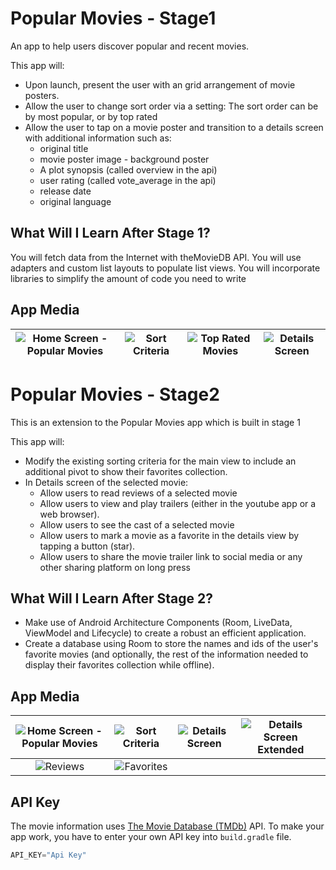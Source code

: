 # Popular Movies - Stage1
 An app to help users discover popular and recent movies.

 This app will:

 - Upon launch, present the user with an grid arrangement of movie posters.
 - Allow the user to change sort order via a setting: The sort order can be by most popular, or by top rated
 - Allow the user to tap on a movie poster and transition to a details screen with additional information such as:
   - original title
   - movie poster image - background poster
   - A plot synopsis (called overview in the api)
   - user rating (called vote_average in the api)
   - release date
   - original language
   
## What Will I Learn After Stage 1?
You will fetch data from the Internet with theMovieDB API.
You will use adapters and custom list layouts to populate list views.
You will incorporate libraries to simplify the amount of code you need to write

## App Media

| ![Home Screen - Popular Movies](https://i.postimg.cc/d0TbM4Hb/Screenshot-20190819-163631.png) | ![Sort Criteria](https://i.postimg.cc/rFmYXfzf/Screenshot-20190819-163653.png) | ![Top Rated Movies](https://i.postimg.cc/28K9znZr/Screenshot-20190819-163709.png) | ![Details Screen](https://i.postimg.cc/tgPMv77y/Screenshot-20190819-163816.png) |
|:---:|:---:|:---:|:---:|

# Popular Movies - Stage2
 This is an extension to the Popular Movies app which is built in stage 1
  
 This app will:
 
 - Modify the existing sorting criteria for the main view to include an additional pivot to show their favorites collection.
 - In Details screen of the selected movie:
    - Allow users to read reviews of a selected movie
    - Allow users to view and play trailers (either in the youtube app or a web browser).
    - Allow users to see the cast of a selected movie
    - Allow users to mark a movie as a favorite in the details view by tapping a button (star).
    - Allow users to share the movie trailer link to social media or any other sharing platform on long press
   
## What Will I Learn After Stage 2?
 - Make use of Android Architecture Components (Room, LiveData, ViewModel and Lifecycle) to create a robust an efficient application.
 - Create a database using Room to store the names and ids of the user's favorite movies (and optionally, the rest of the information needed to display their favorites collection while offline).

## App Media

| ![Home Screen - Popular Movies](https://i.postimg.cc/1tM6n9yZ/Screenshot-20190909-220543.png) | ![Sort Criteria](https://i.postimg.cc/LXmL8qKT/Screenshot-20190909-220550.png)| ![Details Screen](https://i.postimg.cc/vHKrtHfY/Screenshot-20190909-220601.png) | ![Details Screen Extended](https://i.postimg.cc/Dzk1RjxR/Screenshot-20190909-220624.png) |
|:---:|:---:|:---:|:---:|
| ![Reviews](https://i.postimg.cc/t4VhSQNh/Screenshot-20190909-220644.png)| ![Favorites](https://i.postimg.cc/YS6Q76V0/Screenshot-20190909-220734.png) | 

## API Key
The movie information uses [The Movie Database (TMDb)](https://www.themoviedb.org/documentation/api) API.
To make your app work, you have to enter your own API key into `build.gradle` file.

```build.gradle (app)
API_KEY="Api Key"
```